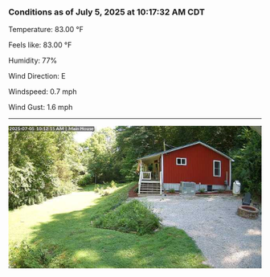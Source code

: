 ### Conditions as of July 5, 2025 at 10:17:32 AM CDT 

Temperature: 83.00 &deg;F

Feels like: 83.00 &deg;F

Humidity: 77%

Wind Direction: E

Windspeed: 0.7 mph

Wind Gust: 1.6 mph

---

<img src="./images/latest.jpeg"/>

